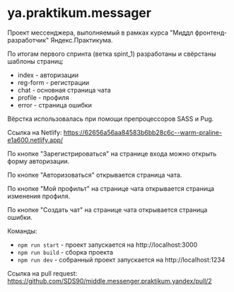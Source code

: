 # ya.praktikum.messager

Проект мессенджера, выполняемый в рамках курса "Миддл фронтенд-разработчик" Яндекс.Практикума.

По итогам первого спринта (ветка spint_1) разработаны и свёрстаны шаблоны страниц:

- index - авторизации
- reg-form - регистрации
- chat - основная страница чата
- profile - профиля
- error - страница ошибки

Вёрстка использовалась при помощи препроцессоров SASS и Pug.

Ссылка на Netlify: https://62656a56aa84583b6bb28c6c--warm-praline-e1a600.netlify.app/

По кнопке "Зарегистрироваться" на странице входа можно открыть форму авторизации.

По кнопке "Авторизоваться" открывается страница чата.

По кнопке "Мой профильт" на странице чата открывается страница изменения профиля.

По кнопке "Создать чат" на странице чата открывается страница ошибки.

Команды:
- `npm run start` - проект запускается на http://localhost:3000
- `npm run build` - сборка проекта
- `npm run dev` - собранный проект запускается на http://localhost:1234

Ссылка на pull request: https://github.com/SDS90/middle.messenger.praktikum.yandex/pull/2